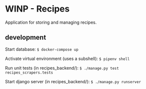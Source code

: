 # WINP - Recipes

Application for storing and managing recipes.

## development

Start database:
```$ docker-compose up```

Activate virtual environment (uses a subshell):
```$ pipenv shell```

Run unit tests  (in recipes_backend/):
```$ ./manage.py test recipes_scrapers.tests```

Start django server (in recipes_backend/):
```$ ./manage.py runserver```
